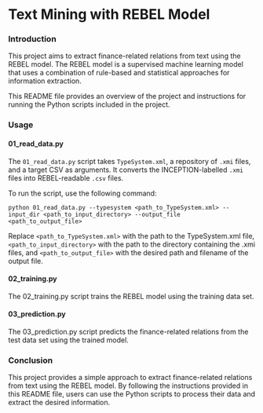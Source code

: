 # Text Mining with REBEL Model

### Introduction
This project aims to extract finance-related relations from text using the REBEL model. The REBEL model is a supervised machine learning model that uses a combination of rule-based and statistical approaches for information extraction.

This README file provides an overview of the project and instructions for running the Python scripts included in the project.

### Usage
#### 01_read_data.py
The `01_read_data.py` script takes `TypeSystem.xml`, a repository of `.xmi` files, and a target CSV as arguments. It converts the INCEPTION-labelled `.xmi` files into REBEL-readable `.csv` files.

To run the script, use the following command:

```console
python 01_read_data.py --typesystem <path_to_TypeSystem.xml> --input_dir <path_to_input_directory> --output_file <path_to_output_file>
```

Replace `<path_to_TypeSystem.xml>` with the path to the TypeSystem.xml file, `<path_to_input_directory>` with the path to the directory containing the .xmi files, and `<path_to_output_file>` with the desired path and filename of the output file.

#### 02_training.py

The 02_training.py script trains the REBEL model using the training data set.

#### 03_prediction.py

The 03_prediction.py script predicts the finance-related relations from the test data set using the trained model.

### Conclusion

This project provides a simple approach to extract finance-related relations from text using the REBEL model. By following the instructions provided in this README file, users can use the Python scripts to process their data and extract the desired information.